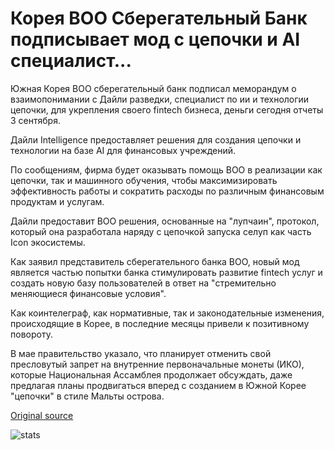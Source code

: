 # Корея ВОО Сберегательный Банк подписывает мод с цепочки и AI специалист...

Южная Корея ВОО сберегательный банк подписал меморандум о взаимопонимании с Дайли разведки, специалист по ии и технологии цепочки, для укрепления своего fintech бизнеса, деньги сегодня отчеты 3 сентября.

Дайли Intelligence предоставляет решения для создания цепочки и технологии на базе AI для финансовых учреждений.

По сообщениям, фирма будет оказывать помощь ВОО в реализации как цепочки, так и машинного обучения, чтобы максимизировать эффективность работы и сократить расходы по различным финансовым продуктам и услугам.

Дайли предоставит ВОО решения, основанные на "лупчаин", протокол, который она разработала наряду с цепочкой запуска селуп как часть Icon экосистемы.

Как заявил представитель сберегательного банка ВОО, новый мод является частью попытки банка стимулировать развитие fintech услуг и создать новую базу пользователей в ответ на "стремительно меняющиеся финансовые условия".

Как коинтелеграф, как нормативные, так и законодательные изменения, происходящие в Корее, в последние месяцы привели к позитивному повороту.

В мае правительство указало, что планирует отменить свой пресловутый запрет на внутренние первоначальные монеты (ИКО), которые Национальная Ассамблея продолжает обсуждать, даже предлагая планы продвигаться вперед с созданием в Южной Корее "цепочки" в стиле Мальты острова.

[Original source](https://cointelegraph.com/news/koreas-sbi-savings-bank-signs-mou-with-blockchain-and-ai-specialist)

![stats](https://c.statcounter.com/11760860/0/a89fa40b/1/ "stats")